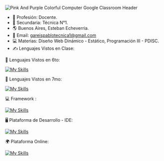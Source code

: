 
![Pink And Purple Colorful Computer Google Classroom Header](https://github.com/user-attachments/assets/b9fcb162-bad8-44dd-950a-f28923206f53)


- &#129333; Profesión: Docente.
- &#127979; Secundaria: Técnica N°1.
- &#127758; Buenos Aires, Esteban Echeverria.
- &#128231; Email: gareispablotecnica1@gmail.com
- &#128187; Materias: Diseño Web Dinámico - Estático, Programación III - PDISC.
- &#9997; Lenguajes Vistos en Clase:


📕 Lenguajes Vistos en 6to:

[![My Skills](https://skillicons.dev/icons?i=js,html,css,java,cs,sass,php,mysql,arduino)](https://skillicons.dev)

📘 Lenguajes Vistos en 7mo:

[![My Skills](https://skillicons.dev/icons?i=js,html,css,py,sqlite)](https://skillicons.dev)

💻 Framework :

[![My Skills](https://skillicons.dev/icons?i=bootstrap,django)](https://skillicons.dev)

🖥 Plataforma de Desarrollo  - IDE:

[![My Skills](https://skillicons.dev/icons?i=git,vscode,visualstudio,dotnet)](https://skillicons.dev)


🌍 Plataforma Online:

[![My Skills](https://skillicons.dev/icons?i=github,linkedin)](https://skillicons.dev)
